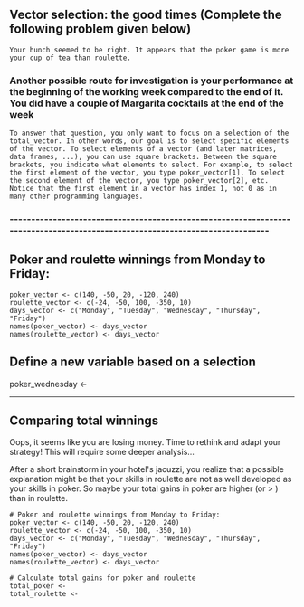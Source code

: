 ## Vector selection: the good times (Complete the following problem given below)

```
Your hunch seemed to be right. It appears that the poker game is more your cup of tea than roulette.
```

### Another possible route for investigation is your performance at the beginning of the working week compared to the end of it. You did have a couple of Margarita cocktails at the end of the week
```
To answer that question, you only want to focus on a selection of the total_vector. In other words, our goal is to select specific elements of the vector. To select elements of a vector (and later matrices, data frames, ...), you can use square brackets. Between the square brackets, you indicate what elements to select. For example, to select the first element of the vector, you type poker_vector[1]. To select the second element of the vector, you type poker_vector[2], etc. Notice that the first element in a vector has index 1, not 0 as in many other programming languages.
```
### -----------------------------------------------------------------------------------------------------------------------------
## Poker and roulette winnings from Monday to Friday:
```
poker_vector <- c(140, -50, 20, -120, 240)
roulette_vector <- c(-24, -50, 100, -350, 10)
days_vector <- c("Monday", "Tuesday", "Wednesday", "Thursday", "Friday")
names(poker_vector) <- days_vector
names(roulette_vector) <- days_vector
```
## Define a new variable based on a selection

poker_wednesday <- 

--------------------------------------------------------------------------------------------------------------------------
## Comparing total winnings
Oops, it seems like you are losing money. Time to rethink and adapt your strategy! This will require some deeper analysis...

After a short brainstorm in your hotel's jacuzzi, you realize that a possible explanation might be that your skills in roulette are not as well developed as your skills in poker. So maybe your total gains in poker are higher (or > ) than in roulette.
```
# Poker and roulette winnings from Monday to Friday:
poker_vector <- c(140, -50, 20, -120, 240)
roulette_vector <- c(-24, -50, 100, -350, 10)
days_vector <- c("Monday", "Tuesday", "Wednesday", "Thursday", "Friday")
names(poker_vector) <- days_vector
names(roulette_vector) <- days_vector

# Calculate total gains for poker and roulette
total_poker <-
total_roulette <-
```

